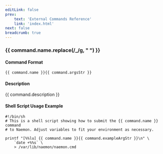 ```yaml
---
editLink: false
prev:
    text: 'External Commands Reference'
    link: 'index.html'
next: false
breadcrumb: true
---
```


<script setup>
const command = {"args":[{"name":"downtime_id","type":"ulong"}],"name":"DEL_HOST_DOWNTIME","description":"Deletes the host downtime entry that has an ID number matching the 'downtime_id' argument. If the downtime is currently in effect, the host will come out of scheduled downtime (as long as there are no other overlapping active downtime entries).","classes":["host","downtime"],"argsStr":";downtime_id","exampleArgStr":";1234"};
</script>

<h3>{{ command.name.replace(/_/g, " ") }}</h3>

#### Command Format

`{{ command.name }}{{ command.argsStr }}`

#### Description

{{ command.description }}

#### Shell Script Usage Example

```sh-vue
#!/bin/sh
# This is a shell script showing how to submit the {{ command.name }} command
# to Naemon. Adjust variables to fit your environment as necessary.

printf "[%%lu] {{ command.name }}{{ command.exampleArgStr }}\n" \
    `date +%%s` \
    > /var/lib/naemon/naemon.cmd
```
